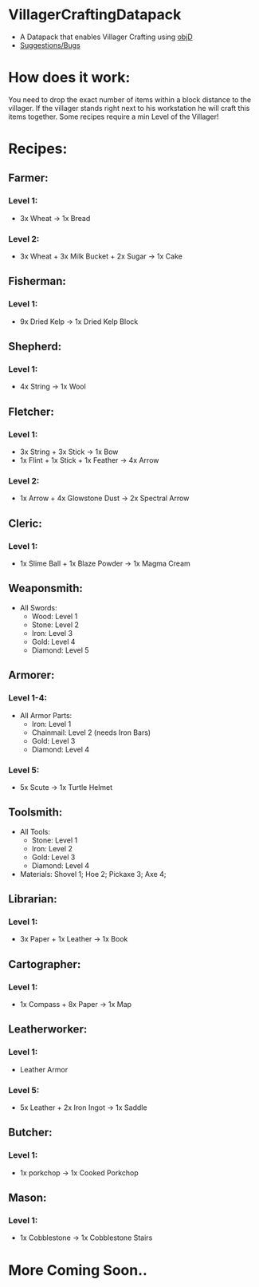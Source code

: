# VillagerCraftingDatapack
- A Datapack that enables Villager Crafting using [objD](https://github.com/Stevertus/objD)
- [Suggestions/Bugs](https://github.com/d0mmi/VillagerCraftingDatapack/issues/new)
# How does it work:
You need to drop the exact number of items within a block distance to the villager.
If the villager stands right next to his workstation he will craft this items together.
Some recipes require a min Level of the Villager!
# Recipes:
## Farmer:
### Level 1:
  - 3x Wheat -> 1x Bread
### Level 2:
  - 3x Wheat + 3x Milk Bucket + 2x Sugar -> 1x Cake
## Fisherman:
### Level 1:
  - 9x Dried Kelp -> 1x Dried Kelp Block
## Shepherd:
### Level 1:
  - 4x String -> 1x Wool
## Fletcher:
### Level 1:
  - 3x String + 3x Stick -> 1x Bow
  - 1x Flint + 1x Stick + 1x Feather -> 4x Arrow
### Level 2:
  - 1x Arrow + 4x Glowstone Dust -> 2x Spectral Arrow
## Cleric:
### Level 1:
  - 1x Slime Ball + 1x Blaze Powder -> 1x Magma Cream
## Weaponsmith:
  - All Swords:
    - Wood: Level 1
    - Stone: Level 2
    - Iron: Level 3
    - Gold: Level 4
    - Diamond: Level 5
## Armorer:
### Level 1-4:
  - All Armor Parts:
    - Iron: Level 1
    - Chainmail: Level 2 (needs Iron Bars)
    - Gold: Level 3
    - Diamond: Level 4
### Level 5:
  - 5x Scute -> 1x Turtle Helmet
## Toolsmith:
  - All Tools:
    - Stone: Level 1
    - Iron: Level 2
    - Gold: Level 3
    - Diamond: Level 4
  - Materials: Shovel 1; Hoe 2; Pickaxe 3; Axe 4;
## Librarian:
### Level 1:
  - 3x Paper + 1x Leather -> 1x Book
## Cartographer:
### Level 1:
  - 1x Compass + 8x Paper -> 1x Map
## Leatherworker:
### Level 1:
  - Leather Armor
### Level 5:
  - 5x Leather + 2x Iron Ingot -> 1x Saddle
## Butcher:
### Level 1:
  - 1x porkchop -> 1x Cooked Porkchop
## Mason:
### Level 1:
  - 1x Cobblestone -> 1x Cobblestone Stairs
# More Coming Soon..
